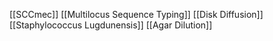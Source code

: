 [[SCCmec]]
[[Multilocus Sequence Typing]]
[[Disk Diffusion]]
[[Staphylococcus Lugdunensis]]
[[Agar Dilution]]
